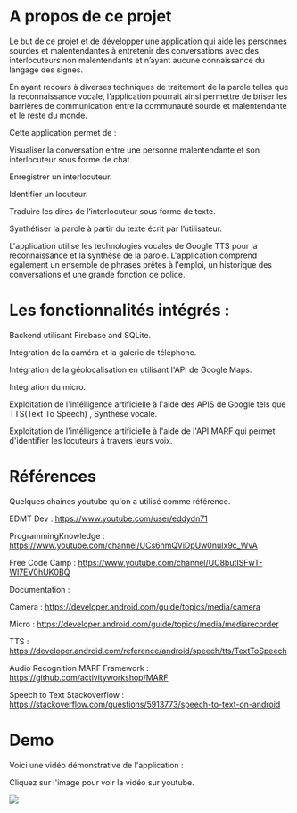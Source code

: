 # A propos de ce projet
Le but de ce projet et de développer une application qui aide les personnes sourdes et malentendantes à entretenir des conversations avec des interlocuteurs non malentendants et n’ayant aucune connaissance du langage des signes.

En ayant recours à diverses techniques de traitement de la parole telles que la reconnaissance vocale, l’application pourrait ainsi permettre de briser les barrières de communication entre la communauté sourde et malentendante et le reste du monde.

Cette application permet de : 

Visualiser la conversation entre une personne malentendante et son interlocuteur sous forme de chat.

Enregistrer un interlocuteur.

Identifier un locuteur.

Traduire les dires de l’interlocuteur sous forme de texte.

Synthétiser la parole à partir du texte écrit par l’utilisateur.




L'application utilise les technologies vocales de Google TTS pour la reconnaissance et la synthèse de la parole. L'application comprend également un ensemble de phrases prêtes à l'emploi, un historique des conversations et une grande fonction de police.

# Les fonctionnalités intégrés : 
Backend utilisant Firebase and SQLite.

Intégration de la caméra et la galerie de téléphone.                                                                                

Intégration de la géolocalisation en utilisant l'API de Google Maps.                                                                

Intégration du micro.                                                                                     

Exploitation de l'intélligence artificielle à l'aide des APIS de Google tels que TTS(Text To Speech) , Synthése vocale.           

Exploitation de l'intélligence artificielle à l'aide de l'API MARF qui permet d'identifier les locuteurs à travers leurs voix.




# Références

Quelques chaines youtube qu'on a utilisé comme référence.

EDMT Dev :  https://www.youtube.com/user/eddydn71

ProgrammingKnowledge :  https://www.youtube.com/channel/UCs6nmQViDpUw0nuIx9c_WvA

Free Code Camp :  https://www.youtube.com/channel/UC8butISFwT-Wl7EV0hUK0BQ


Documentation : 

Camera : https://developer.android.com/guide/topics/media/camera

Micro : https://developer.android.com/guide/topics/media/mediarecorder

TTS : https://developer.android.com/reference/android/speech/tts/TextToSpeech

Audio Recognition MARF Framework : https://github.com/activityworkshop/MARF

Speech to Text Stackoverflow :  https://stackoverflow.com/questions/5913773/speech-to-text-on-android



# Demo

Voici une vidéo démonstrative de l'application : 

Cliquez sur l'image pour voir la vidéo sur youtube.

[![](http://img.youtube.com/vi/Fn3VDOH8HSU/0.jpg)](http://www.youtube.com/watch?v=Fn3VDOH8HSU "")

